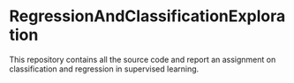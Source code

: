 # RegressionAndClassificationExploration
This repository contains all the source code and report an assignment on classification and regression in supervised learning.
